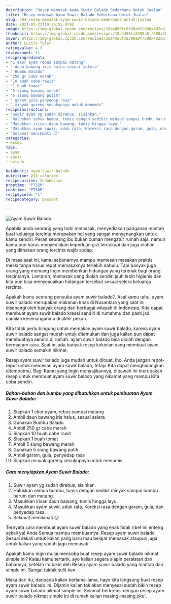 ```yaml
---
description: "Resep memasak Ayam Suwir Balado Sederhana Untuk Jualan"
title: "Resep memasak Ayam Suwir Balado Sederhana Untuk Jualan"
slug: 484-resep-memasak-ayam-suwir-balado-sederhana-untuk-jualan
date: 2021-03-23T19:26:55.879Z
image: https://img-global.cpcdn.com/recipes/18a4456fc8398a0f/680x482cq70/ayam-suwir-balado-foto-resep-utama.jpg
thumbnail: https://img-global.cpcdn.com/recipes/18a4456fc8398a0f/680x482cq70/ayam-suwir-balado-foto-resep-utama.jpg
cover: https://img-global.cpcdn.com/recipes/18a4456fc8398a0f/680x482cq70/ayam-suwir-balado-foto-resep-utama.jpg
author: Lucile Tyler
ratingvalue: 4.3
reviewcount: 11
recipeingredient:
- "1 ekor ayam rebus sampai matang"
- " daun bawang iris halus sesuai selera"
- " Bumbu Balado"
- "250 gr cabe merah"
- "10 buah cabe rawit"
- "1 buah tomat"
- "5 siung bawang merah"
- "5 siung bawang putih"
- " garam gula penyedap rasa"
- " minyak goreng secukupnya untuk menumis"
recipeinstructions:
- "Suwir ayam yg sudah direbus, sisihkan."
- "Haluskan semua bumbu, tumis dengan sedikit minyak sampai bumbu harum dan matang."
- "Masukkan irisan daun bawang, tumis hingga layu."
- "Masukkan ayam suwir, aduk rata. Koreksi rasa dengan garam, gula, dan penyedap rasa."
- "Selamat menikmati 😉"
categories:
- Resep
tags:
- ayam
- suwir
- balado

katakunci: ayam suwir balado 
nutrition: 213 calories
recipecuisine: Indonesian
preptime: "PT32M"
cooktime: "PT36M"
recipeyield: "1"
recipecategory: Dessert

---
```



![Ayam Suwir Balado](https://img-global.cpcdn.com/recipes/18a4456fc8398a0f/680x482cq70/ayam-suwir-balado-foto-resep-utama.jpg)

Apabila anda seorang yang hobi memasak, menyediakan panganan mantab buat keluarga tercinta merupakan hal yang sangat menyenangkan untuk kamu sendiri. Peran seorang ibu bukan cuman mengatur rumah saja, namun kamu pun harus menyediakan keperluan gizi tercukupi dan juga olahan yang dimakan orang tercinta wajib sedap.

Di masa  saat ini, kamu sebenarnya mampu memesan masakan praktis meski tanpa harus repot memasaknya terlebih dahulu. Tapi banyak juga orang yang memang ingin memberikan hidangan yang terenak bagi orang tercintanya. Lantaran, memasak yang diolah sendiri jauh lebih higienis dan kita pun bisa menyesuaikan hidangan tersebut sesuai selera keluarga tercinta. 



Apakah kamu seorang penyuka ayam suwir balado?. Asal kamu tahu, ayam suwir balado merupakan makanan khas di Nusantara yang saat ini disenangi oleh banyak orang dari berbagai wilayah di Indonesia. Kita dapat membuat ayam suwir balado kreasi sendiri di rumahmu dan pasti jadi camilan kesenanganmu di akhir pekan.

Kita tidak perlu bingung untuk memakan ayam suwir balado, karena ayam suwir balado sangat mudah untuk ditemukan dan juga kalian pun dapat membuatnya sendiri di rumah. ayam suwir balado bisa diolah dengan bermacam cara. Saat ini ada banyak resep kekinian yang membuat ayam suwir balado semakin nikmat.

Resep ayam suwir balado juga mudah untuk dibuat, lho. Anda jangan repot-repot untuk memesan ayam suwir balado, tetapi Kita dapat menghidangkan ditempatmu. Bagi Kamu yang ingin menyajikannya, dibawah ini merupakan resep untuk membuat ayam suwir balado yang nikamat yang mampu Kita coba sendiri.

<!--inarticleads1-->

##### Bahan-bahan dan bumbu yang dibutuhkan untuk pembuatan Ayam Suwir Balado:

1. Siapkan 1 ekor ayam, rebus sampai matang
1. Ambil  daun bawang iris halus, sesuai selera
1. Gunakan  Bumbu Balado
1. Ambil 250 gr cabe merah
1. Siapkan 10 buah cabe rawit
1. Siapkan 1 buah tomat
1. Ambil 5 siung bawang merah
1. Gunakan 5 siung bawang putih
1. Ambil  garam, gula, penyedap rasa
1. Siapkan  minyak goreng secukupnya untuk menumis




<!--inarticleads2-->

##### Cara menyiapkan Ayam Suwir Balado:

1. Suwir ayam yg sudah direbus, sisihkan.
1. Haluskan semua bumbu, tumis dengan sedikit minyak sampai bumbu harum dan matang.
1. Masukkan irisan daun bawang, tumis hingga layu.
1. Masukkan ayam suwir, aduk rata. Koreksi rasa dengan garam, gula, dan penyedap rasa.
1. Selamat menikmati 😉




Ternyata cara membuat ayam suwir balado yang enak tidak ribet ini enteng sekali ya! Anda Semua mampu membuatnya. Resep ayam suwir balado Sesuai sekali untuk kalian yang baru mau belajar memasak ataupun juga untuk kalian yang sudah jago memasak.

Apakah kamu ingin mulai mencoba buat resep ayam suwir balado nikmat simple ini? Kalau kamu tertarik, ayo kalian segera siapin peralatan dan bahannya, setelah itu bikin deh Resep ayam suwir balado yang mantab dan simple ini. Sangat taidak sulit kan. 

Maka dari itu, daripada kalian berlama-lama, hayo kita langsung buat resep ayam suwir balado ini. Dijamin kalian tak akan menyesal sudah bikin resep ayam suwir balado nikmat simple ini! Selamat berkreasi dengan resep ayam suwir balado nikmat simple ini di rumah kalian masing-masing,oke!.

